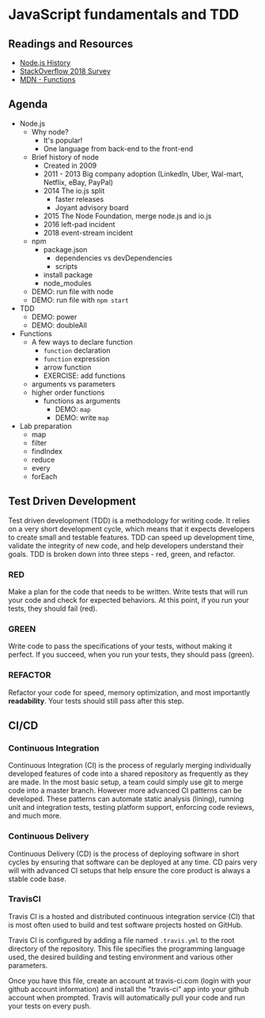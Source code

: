 # JavaScript fundamentals and TDD

## Readings and Resources

* [Node.js History](https://blog.risingstack.com/history-of-node-js/)
* [StackOverflow 2018 Survey](https://insights.stackoverflow.com/survey/2018)
* [MDN - Functions](https://developer.mozilla.org/en-US/docs/Web/JavaScript/Guide/Functions)

## Agenda

* Node.js
  * Why node?
    * It's popular!
    * One language from back-end to the front-end
  * Brief history of node
    * Created in 2009
    * 2011 - 2013 Big company adoption (LinkedIn, Uber, Wal-mart, Netflix, eBay, PayPal)
    * 2014 The io.js split
      * faster releases
      * Joyant advisory board
    * 2015 The Node Foundation, merge node.js and io.js
    * 2016 left-pad incident
    * 2018 event-stream incident
  * npm
    * package.json
      * dependencies vs devDependencies
      * scripts
    * install package
    * node_modules
  * DEMO: run file with node
  * DEMO: run file with `npm start`
* TDD
  * DEMO: power
  * DEMO: doubleAll
* Functions
  * A few ways to declare function
    * `function` declaration
    * `function` expression
    * arrow function
    * EXERCISE: add functions
  * arguments vs parameters
  * higher order functions
    * functions as arguments
      * DEMO: `map`
      * DEMO: write `map`
* Lab preparation
  * map
  * filter
  * findIndex
  * reduce
  * every
  * forEach

## Test Driven Development

Test driven development (TDD) is a methodology for writing code. It relies on a very short development cycle, which means that it expects developers to create small and testable features. TDD can speed up development time, validate the integrity of new code, and help developers understand their goals. TDD is broken down into three steps - red, green, and refactor.

### RED

Make a plan for the code that needs to be written. Write tests that will run your code and check for expected behaviors. At this point, if you run your tests, they should fail (red).

### GREEN

Write code to pass the specifications of your tests, without making it perfect. If you succeed, when you run your tests, they should pass (green).

### REFACTOR

Refactor your code for speed, memory optimization, and most importantly **readability**. Your tests should still pass after this step.

## CI/CD

### Continuous Integration

Continuous Integration (CI) is the process of regularly merging individually developed features of code into a shared repository as frequently as they are made. In the most basic setup, a team could simply use git to merge code into a master branch. However more advanced CI patterns can be developed. These patterns can automate static analysis (lining), running unit and integration tests, testing platform support, enforcing code reviews, and much more.

### Continuous Delivery

Continuous Delivery (CD) is the process of deploying software in short cycles by ensuring that software can be deployed at any time. CD pairs very will with advanced CI setups that help ensure the core product is always a stable code base.

### TravisCI

Travis CI is a hosted and distributed continuous integration service (CI) that is most often used to build and test software projects hosted on GitHub.

Travis CI is configured by adding a file named `.travis.yml` to the root directory of the repository. This file specifies the programming language used, the desired building and testing environment and various other parameters.

Once you have this file, create an account at travis-ci.com (login with your github account information) and install the "travis-ci" app into your github account when prompted. Travis will automatically pull your code and run your tests on every push.
